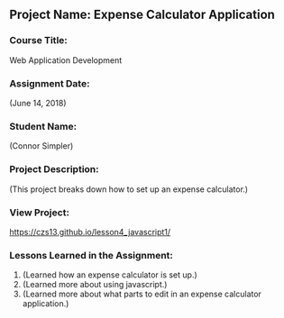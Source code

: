 ## Project Name:  Expense Calculator Application

### Course Title:
Web Application Development

### Assignment Date:  
(June 14, 2018)

### Student Name:  
(Connor Simpler)

### Project Description:
(This project breaks down how to set up an expense calculator.)

### View Project:
https://czs13.github.io/lesson4_javascript1/

### Lessons Learned in the Assignment:
1. (Learned how an expense calculator is set up.)
2. (Learned more about using javascript.)
3. (Learned more about what parts to edit in an expense calculator application.)



